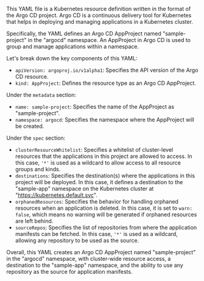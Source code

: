 This YAML file is a Kubernetes resource definition written in the format of the Argo CD project. Argo CD is a continuous delivery tool for Kubernetes that helps in deploying and managing applications in a Kubernetes cluster.

Specifically, the YAML defines an Argo CD AppProject named "sample-project" in the "argocd" namespace. An AppProject in Argo CD is used to group and manage applications within a namespace.

Let's break down the key components of this YAML:

- `apiVersion: argoproj.io/v1alpha1`: Specifies the API version of the Argo CD resource.
- `kind: AppProject`: Defines the resource type as an Argo CD AppProject.

Under the `metadata` section:
- `name: sample-project`: Specifies the name of the AppProject as "sample-project".
- `namespace: argocd`: Specifies the namespace where the AppProject will be created.

Under the `spec` section:
- `clusterResourceWhitelist`: Specifies a whitelist of cluster-level resources that the applications in this project are allowed to access. In this case, `'*'` is used as a wildcard to allow access to all resource groups and kinds.
- `destinations`: Specifies the destination(s) where the applications in this project will be deployed. In this case, it defines a destination to the "sample-app" namespace on the Kubernetes cluster at "https://kubernetes.default.svc".
- `orphanedResources`: Specifies the behavior for handling orphaned resources when an application is deleted. In this case, it is set to `warn: false`, which means no warning will be generated if orphaned resources are left behind.
- `sourceRepos`: Specifies the list of repositories from where the application manifests can be fetched. In this case, `'*'` is used as a wildcard, allowing any repository to be used as the source.

Overall, this YAML creates an Argo CD AppProject named "sample-project" in the "argocd" namespace, with cluster-wide resource access, a destination to the "sample-app" namespace, and the ability to use any repository as the source for application manifests.
